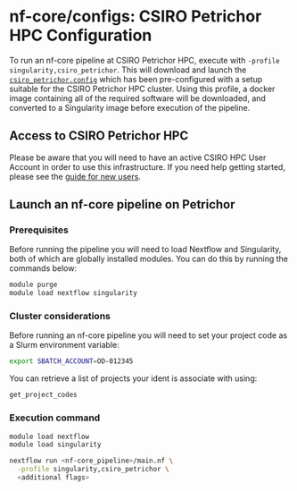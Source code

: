 # nf-core/configs: CSIRO Petrichor HPC Configuration

To run an nf-core pipeline at CSIRO Petrichor HPC, execute with `-profile singularity,csiro_petrichor`. This will download and launch the [`csiro_petrichor.config`](../conf/csiro_petrichor.config) which has been pre-configured with a setup suitable for the CSIRO Petrichor HPC cluster. Using this profile, a docker image containing all of the required software will be downloaded, and converted to a Singularity image before execution of the pipeline.

## Access to CSIRO Petrichor HPC

Please be aware that you will need to have an active CSIRO HPC User Account in order to use this infrastructure. If you need help getting started, please see the [guide for new users](https://confluence.csiro.au/x/JJEPG).

## Launch an nf-core pipeline on Petrichor

### Prerequisites

Before running the pipeline you will need to load Nextflow and Singularity, both of which are globally installed modules. You can do this by running the commands below:

```bash
module purge
module load nextflow singularity
```
### Cluster considerations

Before running an nf-core pipeline you will need to set your project code as a Slurm environment variable:

```bash
export SBATCH_ACCOUNT=OD-012345
```

You can retrieve a list of projects your ident is associate with using:

```bash
get_project_codes
```

### Execution command

```bash
module load nextflow
module load singularity

nextflow run <nf-core_pipeline>/main.nf \
  -profile singularity,csiro_petrichor \
  <additional flags>
```